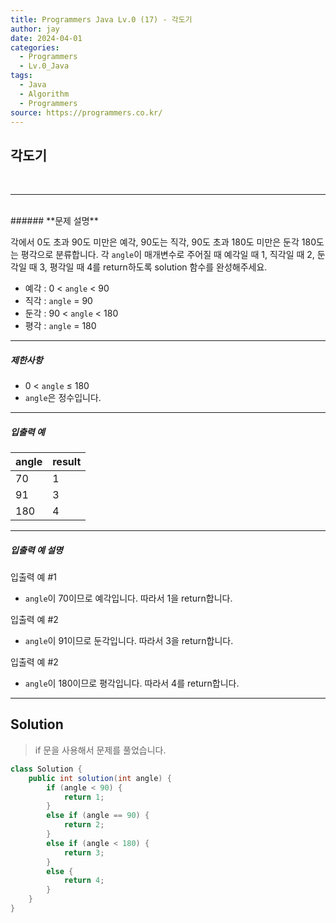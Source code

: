 ```yaml
---
title: Programmers Java Lv.0 (17) - 각도기
author: jay
date: 2024-04-01
categories:
  - Programmers
  - Lv.0_Java
tags:
  - Java
  - Algorithm
  - Programmers
source: https://programmers.co.kr/
---
```

## **각도기**

<br />

---

<br/>
###### **문제 설명**

각에서 0도 초과 90도 미만은 예각, 90도는 직각, 90도 초과 180도 미만은 둔각 180도는 평각으로 분류합니다. 각 `angle`이 매개변수로 주어질 때 예각일 때 1, 직각일 때 2, 둔각일 때 3, 평각일 때 4를 return하도록 solution 함수를 완성해주세요.

- 예각 : 0 < `angle` < 90
- 직각 : `angle` = 90
- 둔각 : 90 < `angle` < 180
- 평각 : `angle` = 180

---

##### **제한사항**

- 0 < `angle` ≤ 180
- `angle`은 정수입니다.

---

##### **입출력 예**

|angle|result|
|---|---|
|70|1|
|91|3|
|180|4|

---

##### **입출력 예 설명**

입출력 예 #1

- `angle`이 70이므로 예각입니다. 따라서 1을 return합니다.

입출력 예 #2

- `angle`이 91이므로 둔각입니다. 따라서 3을 return합니다.

입출력 예 #2

- `angle`이 180이므로 평각입니다. 따라서 4를 return합니다.

---

## **Solution**

> if 문을 사용해서 문제를 풀었습니다.

```java
class Solution {
    public int solution(int angle) {
        if (angle < 90) {
            return 1;
        }
        else if (angle == 90) {
            return 2;
        }
        else if (angle < 180) {
            return 3;
        }
        else {
            return 4;
        }
    }
}
```